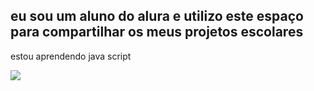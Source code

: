 ## eu sou um aluno do alura e utilizo este espaço para compartilhar os meus projetos escolares
estou aprendendo java script

![](https://tenor.com/pt-BR/view/feliz-navidad-tiktok-meme-gif-27706297)
